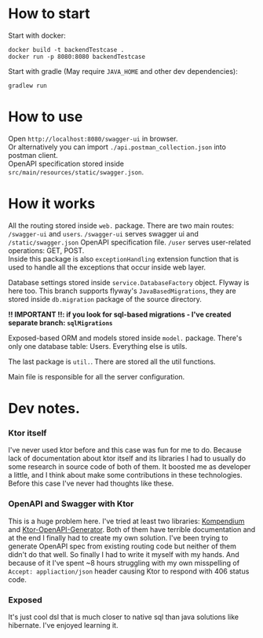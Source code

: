 # How to start

Start with docker:

```shell
docker build -t backendTestcase .
docker run -p 8080:8080 backendTestcase
```

Start with gradle (May require `JAVA_HOME` and other dev dependencies):

```shell
gradlew run
```

# How to use

Open `http://localhost:8080/swagger-ui` in browser. <br />
Or alternatively you can import `./api.postman_collection.json` into postman client. <br />
OpenAPI specification stored inside `src/main/resources/static/swagger.json`.

# How it works

All the routing stored inside `web.` package. There are two main routes: `/swagger-ui` and `users`.
`/swagger-ui` serves swagger ui and `/static/swagger.json` OpenAPI specification file.
`/user` serves user-related operations: GET, POST. <br />
Inside this package is also `exceptionHandling` extension function that is used to handle all the exceptions that occur
inside web layer.

Database settings stored inside `service.DatabaseFactory` object. Flyway is here too. This branch supports
flyway's `JavaBasedMigrations`, they are stored inside `db.migration` package of the source directory.

**!! IMPORTANT !!: if you look for sql-based migrations - I've created separate branch: `sqlMigrations`**

Exposed-based ORM and models stored inside `model.` package. There's only one database table: Users. Everything else is
utils.

The last package is `util.`. There are stored all the util functions.

Main file is responsible for all the server configuration.

# Dev notes.

### Ktor itself

I've never used ktor before and this case was fun for me to do. Because lack of documentation about ktor itself and its
libraries I had to usually do some research in source code of both of them. It boosted me as developer a little, and I
think about make some contributions in these technologies. Before this case I've never had thoughts like these.

### OpenAPI and Swagger with Ktor

This is a huge problem here. I've tried at least two libraries: [Kompendium](https://github.com/bkbnio/kompendium)
and [Ktor-OpenAPI-Generator](https://github.com/papsign/Ktor-OpenAPI-Generator). Both of them have terrible
documentation and at the end I finally had to create my own solution. I've been trying to generate OpenAPI spec from
existing routing code but neither of them didn't do that well. So finally I had to write it myself with my hands. And
because of it I've spent ~8 hours struggling with my own misspelling of `Accept: appliaction/json` header causing Ktor
to respond with 406 status code.

### Exposed

It's just cool dsl that is much closer to native sql than java solutions like hibernate. I've enjoyed learning it.

